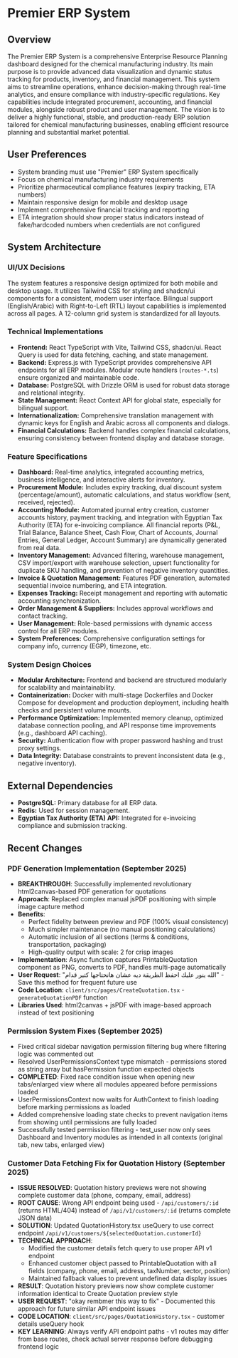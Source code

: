 # Premier ERP System

## Overview
The Premier ERP System is a comprehensive Enterprise Resource Planning dashboard designed for the chemical manufacturing industry. Its main purpose is to provide advanced data visualization and dynamic status tracking for products, inventory, and financial management. This system aims to streamline operations, enhance decision-making through real-time analytics, and ensure compliance with industry-specific regulations. Key capabilities include integrated procurement, accounting, and financial modules, alongside robust product and user management. The vision is to deliver a highly functional, stable, and production-ready ERP solution tailored for chemical manufacturing businesses, enabling efficient resource planning and substantial market potential.

## User Preferences
- System branding must use "Premier" ERP System specifically
- Focus on chemical manufacturing industry requirements
- Prioritize pharmaceutical compliance features (expiry tracking, ETA numbers)
- Maintain responsive design for mobile and desktop usage
- Implement comprehensive financial tracking and reporting
- ETA integration should show proper status indicators instead of fake/hardcoded numbers when credentials are not configured

## System Architecture

### UI/UX Decisions
The system features a responsive design optimized for both mobile and desktop usage. It utilizes Tailwind CSS for styling and shadcn/ui components for a consistent, modern user interface. Bilingual support (English/Arabic) with Right-to-Left (RTL) layout capabilities is implemented across all pages. A 12-column grid system is standardized for all layouts.

### Technical Implementations
- **Frontend:** React TypeScript with Vite, Tailwind CSS, shadcn/ui. React Query is used for data fetching, caching, and state management.
- **Backend:** Express.js with TypeScript provides comprehensive API endpoints for all ERP modules. Modular route handlers (`routes-*.ts`) ensure organized and maintainable code.
- **Database:** PostgreSQL with Drizzle ORM is used for robust data storage and relational integrity.
- **State Management:** React Context API for global state, especially for bilingual support.
- **Internationalization:** Comprehensive translation management with dynamic keys for English and Arabic across all components and dialogs.
- **Financial Calculations:** Backend handles complex financial calculations, ensuring consistency between frontend display and database storage.

### Feature Specifications
- **Dashboard:** Real-time analytics, integrated accounting metrics, business intelligence, and interactive alerts for inventory.
- **Procurement Module:** Includes expiry tracking, dual discount system (percentage/amount), automatic calculations, and status workflow (sent, received, rejected).
- **Accounting Module:** Automated journal entry creation, customer accounts history, payment tracking, and integration with Egyptian Tax Authority (ETA) for e-invoicing compliance. All financial reports (P&L, Trial Balance, Balance Sheet, Cash Flow, Chart of Accounts, Journal Entries, General Ledger, Account Summary) are dynamically generated from real data.
- **Inventory Management:** Advanced filtering, warehouse management, CSV import/export with warehouse selection, upsert functionality for duplicate SKU handling, and prevention of negative inventory quantities.
- **Invoice & Quotation Management:** Features PDF generation, automated sequential invoice numbering, and ETA integration.
- **Expenses Tracking:** Receipt management and reporting with automatic accounting synchronization.
- **Order Management & Suppliers:** Includes approval workflows and contact tracking.
- **User Management:** Role-based permissions with dynamic access control for all ERP modules.
- **System Preferences:** Comprehensive configuration settings for company info, currency (EGP), timezone, etc.

### System Design Choices
- **Modular Architecture:** Frontend and backend are structured modularly for scalability and maintainability.
- **Containerization:** Docker with multi-stage Dockerfiles and Docker Compose for development and production deployment, including health checks and persistent volume mounts.
- **Performance Optimization:** Implemented memory cleanup, optimized database connection pooling, and API response time improvements (e.g., dashboard API caching).
- **Security:** Authentication flow with proper password hashing and trust proxy settings.
- **Data Integrity:** Database constraints to prevent inconsistent data (e.g., negative inventory).

## External Dependencies
- **PostgreSQL:** Primary database for all ERP data.
- **Redis:** Used for session management.
- **Egyptian Tax Authority (ETA) API:** Integrated for e-invoicing compliance and submission tracking.

## Recent Changes

### PDF Generation Implementation (September 2025)
- **BREAKTHROUGH**: Successfully implemented revolutionary html2canvas-based PDF generation for quotations
- **Approach**: Replaced complex manual jsPDF positioning with simple image capture method
- **Benefits**: 
  - Perfect fidelity between preview and PDF (100% visual consistency)
  - Much simpler maintenance (no manual positioning calculations)
  - Automatic inclusion of all sections (terms & conditions, transportation, packaging)
  - High-quality output with scale: 2 for crisp images
- **Implementation**: Async function captures PrintableQuotation component as PNG, converts to PDF, handles multi-page automatically
- **User Request**: "الله ينور عليك احفظ الطريقة ديه عشان هانحتاجها كتير قدام" - Save this method for frequent future use
- **Code Location**: `client/src/pages/CreateQuotation.tsx` - `generateQuotationPDF` function
- **Libraries Used**: html2canvas + jsPDF with image-based approach instead of text positioning

### Permission System Fixes (September 2025)
- Fixed critical sidebar navigation permission filtering bug where filtering logic was commented out
- Resolved UserPermissionsContext type mismatch - permissions stored as string array but hasPermission function expected objects  
- **COMPLETED**: Fixed race condition issue when opening new tabs/enlarged view where all modules appeared before permissions loaded
- UserPermissionsContext now waits for AuthContext to finish loading before marking permissions as loaded
- Added comprehensive loading state checks to prevent navigation items from showing until permissions are fully loaded
- Successfully tested permission filtering - test_user now only sees Dashboard and Inventory modules as intended in all contexts (original tab, new tabs, enlarged view)

### Customer Data Fetching Fix for Quotation History (September 2025)
- **ISSUE RESOLVED**: Quotation history previews were not showing complete customer data (phone, company, email, address)
- **ROOT CAUSE**: Wrong API endpoint being used - `/api/customers/:id` (returns HTML/404) instead of `/api/v1/customers/:id` (returns complete JSON data)
- **SOLUTION**: Updated QuotationHistory.tsx useQuery to use correct endpoint `/api/v1/customers/${selectedQuotation.customerId}`
- **TECHNICAL APPROACH**: 
  - Modified the customer details fetch query to use proper API v1 endpoint
  - Enhanced customer object passed to PrintableQuotation with all fields (company, phone, email, address, taxNumber, sector, position)
  - Maintained fallback values to prevent undefined data display issues
- **RESULT**: Quotation history previews now show complete customer information identical to Create Quotation preview style
- **USER REQUEST**: "okay rembmer this way to fix" - Documented this approach for future similar API endpoint issues
- **CODE LOCATION**: `client/src/pages/QuotationHistory.tsx` - customer details useQuery hook
- **KEY LEARNING**: Always verify API endpoint paths - v1 routes may differ from base routes, check actual server response before debugging frontend logic